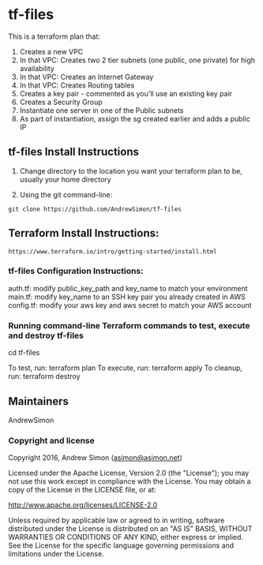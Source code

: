 # tf-files 

This is a terraform plan that:

1) Creates a new VPC
2) In that VPC: Creates two 2 tier subnets (one public, one private) for high availability
3) In that VPC: Creates an Internet Gateway
4) In that VPC: Creates Routing tables
5) Creates a key pair - commented as you'll use an existing key pair
6) Creates a Security Group
7) Instantiate one server in one of the Public subnets
8) As part of instantiation, assign the sg created earlier and adds a public IP

## tf-files Install Instructions

1. Change directory to the location you want your terraform plan to be, usually your home directory

2. Using the git command-line:

```
git clone https://github.com/AndrewSimon/tf-files
```

## Terraform Install Instructions:

```
https://www.terraform.io/intro/getting-started/install.html
```

### tf-files Configuration Instructions:

auth.tf:  modify public_key_path and key_name to match your environment
main.tf:  modify key_name to an SSH key pair you already created in AWS
config.tf: modify your aws key and aws secret to match your AWS account


### Running command-line Terraform commands to test, execute and destroy tf-files

cd tf-files

To test, run: terraform plan
To execute, run: terraform apply
To cleanup, run: terraform destroy

## Maintainers

AndrewSimon

### Copyright and license

Copyright 2016, Andrew Simon (asimon@asimon.net)

Licensed under the Apache License, Version 2.0 (the "License"); you may not use this work except in compliance with the License. You may obtain a copy of the License in the LICENSE file, or at:

http://www.apache.org/licenses/LICENSE-2.0

Unless required by applicable law or agreed to in writing, software distributed under the License is distributed on an "AS IS" BASIS, WITHOUT WARRANTIES OR CONDITIONS OF ANY KIND, either express or implied. See the License for the specific language governing permissions and limitations under the License.
